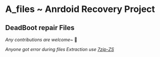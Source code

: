 # A_files ~  Anrdoid Recovery Project 

## DeadBoot repair Files

*Any contributions are welcome~* 🎉

*Anyone got error during files Extraction use [7zip-ZS](https://github.com/mcmilk/7-Zip-zstd/releases/tag/v22.01-v1.5.5-R3)*

